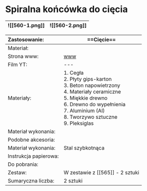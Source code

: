 # Spiralna końcówka do cięcia


| ![[560-1.png]]<br> | ![[560-2.png]] |
| ------------------ | -------------- |


| Zastosowanie:         | ==Cięcie==                                                                                                                                                                                           |
| :-------------------- | ---------------------------------------------------------------------------------------------------------------------------------------------------------------------------------------------------- |
| Materiał:             |                                                                                                                                                                                                      |
| Strona www:           | [www](https://www.dremel.com/pl/pl/p/spiralna-koncowka-do-ciecia-2615056032)                                                                                                                         |
| Film YT:              | ---                                                                                                                                                                                                  |
| Materiały:            | 1. Cegła<br>2. Płyty gips-karton<br>3. Beton napowietrzony<br>4. Materiały ceramiczne<br>5. Miękkie drewno<br>6. Drewno do wypełnienia<br>7. Aluminium (Al)<br>8. Tworzywo sztuczne<br>9. Pleksiglas |
| Materiał wykonania:   |                                                                                                                                                                                                      |
| Podobne akcesoria:    |                                                                                                                                                                                                      |
| Materiał wykonania:   | Stal szybkotnąca                                                                                                                                                                                     |
| Instrukcja papierowa: |                                                                                                                                                                                                      |
| Do pobrania:          |                                                                                                                                                                                                      |
| Zestaw:               | W zestawie z [[565]] - 2 sztuki                                                                                                                                                                      |
| Sumaryczna liczba:    | 2 sztuki                                                                                                                                                                                             |
